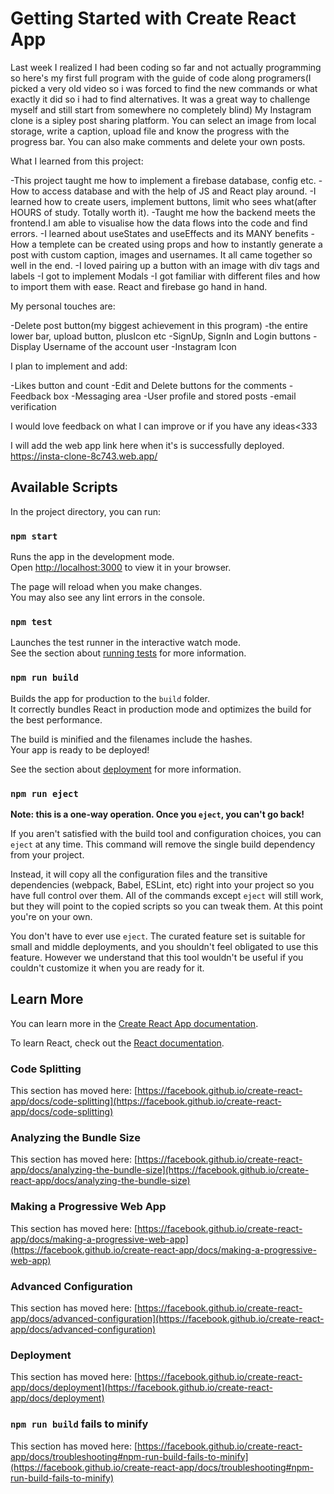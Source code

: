 # Getting Started with Create React App

Last week I realized I had been coding so far and not actually programming so here's my first full program with the guide of code along programers(I picked a very old video so i was forced to find the new commands or what exactly it did so i had to find alternatives. It was a great way to challenge myself and still start from somewhere no completely blind)
My Instagram clone is a sipley post sharing platform. You can select an image from local storage, write a caption, upload file and know the progress with the progress bar. You can also make comments and delete your own posts. 


What I learned from this project:

-This project taught me how to implement a firebase database, config etc.
-How to access database and with the help of JS and React play around.
-I learned how to create users, implement buttons, limit who sees what(after HOURS of study. Totally worth it).
-Taught me how the backend meets the frontend.I am able to visualise how the data flows into the code and find errors.
-I learned about useStates and useEffects and its MANY benefits
-How a templete can be created using props and how to instantly generate a post with custom caption, images and usernames. It all came together so well in the end.
-I loved pairing up a button with an image with div tags and labels
-I got to implement Modals
-I got familiar with different files and how to import them with ease.
React and firebase go hand in hand.


My personal touches are:

-Delete post button(my biggest achievement in this program)
-the entire lower bar, upload button, plusIcon etc
-SignUp, SignIn and Login buttons
-Display Username of the account user
-Instagram Icon


I plan to implement and add:

-Likes button and count
-Edit and Delete buttons for the comments
-Feedback box
-Messaging area
-User profile and stored posts
-email verification


I would love feedback on what I can improve or if you have any ideas<333

I will add the web app link here when it's is successfully deployed.
https://insta-clone-8c743.web.app/



## Available Scripts

In the project directory, you can run:

### `npm start`

Runs the app in the development mode.\
Open [http://localhost:3000](http://localhost:3000) to view it in your browser.

The page will reload when you make changes.\
You may also see any lint errors in the console.

### `npm test`

Launches the test runner in the interactive watch mode.\
See the section about [running tests](https://facebook.github.io/create-react-app/docs/running-tests) for more information.

### `npm run build`

Builds the app for production to the `build` folder.\
It correctly bundles React in production mode and optimizes the build for the best performance.

The build is minified and the filenames include the hashes.\
Your app is ready to be deployed!

See the section about [deployment](https://facebook.github.io/create-react-app/docs/deployment) for more information.

### `npm run eject`

**Note: this is a one-way operation. Once you `eject`, you can't go back!**

If you aren't satisfied with the build tool and configuration choices, you can `eject` at any time. This command will remove the single build dependency from your project.

Instead, it will copy all the configuration files and the transitive dependencies (webpack, Babel, ESLint, etc) right into your project so you have full control over them. All of the commands except `eject` will still work, but they will point to the copied scripts so you can tweak them. At this point you're on your own.

You don't have to ever use `eject`. The curated feature set is suitable for small and middle deployments, and you shouldn't feel obligated to use this feature. However we understand that this tool wouldn't be useful if you couldn't customize it when you are ready for it.

## Learn More

You can learn more in the [Create React App documentation](https://facebook.github.io/create-react-app/docs/getting-started).

To learn React, check out the [React documentation](https://reactjs.org/).

### Code Splitting

This section has moved here: [https://facebook.github.io/create-react-app/docs/code-splitting](https://facebook.github.io/create-react-app/docs/code-splitting)

### Analyzing the Bundle Size

This section has moved here: [https://facebook.github.io/create-react-app/docs/analyzing-the-bundle-size](https://facebook.github.io/create-react-app/docs/analyzing-the-bundle-size)

### Making a Progressive Web App

This section has moved here: [https://facebook.github.io/create-react-app/docs/making-a-progressive-web-app](https://facebook.github.io/create-react-app/docs/making-a-progressive-web-app)

### Advanced Configuration

This section has moved here: [https://facebook.github.io/create-react-app/docs/advanced-configuration](https://facebook.github.io/create-react-app/docs/advanced-configuration)

### Deployment

This section has moved here: [https://facebook.github.io/create-react-app/docs/deployment](https://facebook.github.io/create-react-app/docs/deployment)

### `npm run build` fails to minify

This section has moved here: [https://facebook.github.io/create-react-app/docs/troubleshooting#npm-run-build-fails-to-minify](https://facebook.github.io/create-react-app/docs/troubleshooting#npm-run-build-fails-to-minify)
